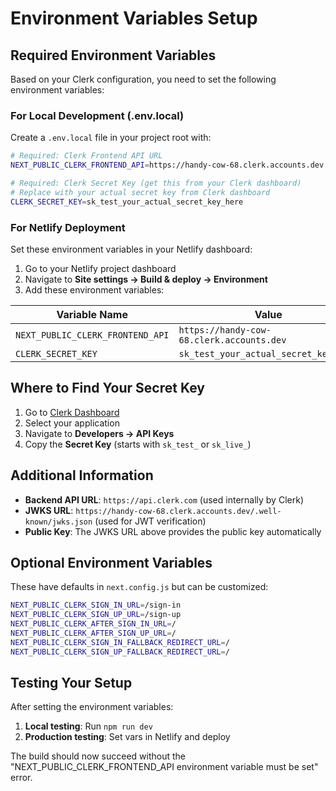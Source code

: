# Environment Variables Setup

## Required Environment Variables

Based on your Clerk configuration, you need to set the following environment variables:

### For Local Development (.env.local)

Create a `.env.local` file in your project root with:

```bash
# Required: Clerk Frontend API URL
NEXT_PUBLIC_CLERK_FRONTEND_API=https://handy-cow-68.clerk.accounts.dev

# Required: Clerk Secret Key (get this from your Clerk dashboard)
# Replace with your actual secret key from Clerk dashboard
CLERK_SECRET_KEY=sk_test_your_actual_secret_key_here
```

### For Netlify Deployment

Set these environment variables in your Netlify dashboard:

1. Go to your Netlify project dashboard
2. Navigate to **Site settings → Build & deploy → Environment**
3. Add these environment variables:

| Variable Name | Value |
|---------------|--------|
| `NEXT_PUBLIC_CLERK_FRONTEND_API` | `https://handy-cow-68.clerk.accounts.dev` |
| `CLERK_SECRET_KEY` | `sk_test_your_actual_secret_key_here` |

## Where to Find Your Secret Key

1. Go to [Clerk Dashboard](https://dashboard.clerk.dev/)
2. Select your application
3. Navigate to **Developers → API Keys**
4. Copy the **Secret Key** (starts with `sk_test_` or `sk_live_`)

## Additional Information

- **Backend API URL**: `https://api.clerk.com` (used internally by Clerk)
- **JWKS URL**: `https://handy-cow-68.clerk.accounts.dev/.well-known/jwks.json` (used for JWT verification)
- **Public Key**: The JWKS URL above provides the public key automatically

## Optional Environment Variables

These have defaults in `next.config.js` but can be customized:

```bash
NEXT_PUBLIC_CLERK_SIGN_IN_URL=/sign-in
NEXT_PUBLIC_CLERK_SIGN_UP_URL=/sign-up
NEXT_PUBLIC_CLERK_AFTER_SIGN_IN_URL=/
NEXT_PUBLIC_CLERK_AFTER_SIGN_UP_URL=/
NEXT_PUBLIC_CLERK_SIGN_IN_FALLBACK_REDIRECT_URL=/
NEXT_PUBLIC_CLERK_SIGN_UP_FALLBACK_REDIRECT_URL=/
```

## Testing Your Setup

After setting the environment variables:

1. **Local testing**: Run `npm run dev`
2. **Production testing**: Set vars in Netlify and deploy

The build should now succeed without the "NEXT_PUBLIC_CLERK_FRONTEND_API environment variable must be set" error.